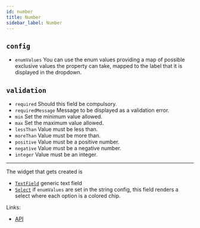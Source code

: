 ```yaml
---
id: number
title: Number
sidebar_label: Number
---
```


## `config`

* `enumValues` You can use the enum values providing a map of possible
  exclusive values the property can take, mapped to the label that it is
  displayed in the dropdown.

## `validation`

* `required` Should this field be compulsory.
* `requiredMessage` Message to be displayed as a validation error.
* `min` Set the minimum value allowed.
* `max` Set the maximum value allowed.
* `lessThan` Value must be less than.
* `moreThan` Value must be more than.
* `positive` Value must be a positive number.
* `negative` Value must be a negative number.
* `integer` Value must be an integer.


---

The widget that gets created is
- [`TextField`](api/functions/textfield.md) generic text field
- [`Select`](api/functions/select.md) if `enumValues` are set in the string config, this field renders a select
  where each option is a colored chip.

Links:
- [API](api/interfaces/numberproperty.md)
